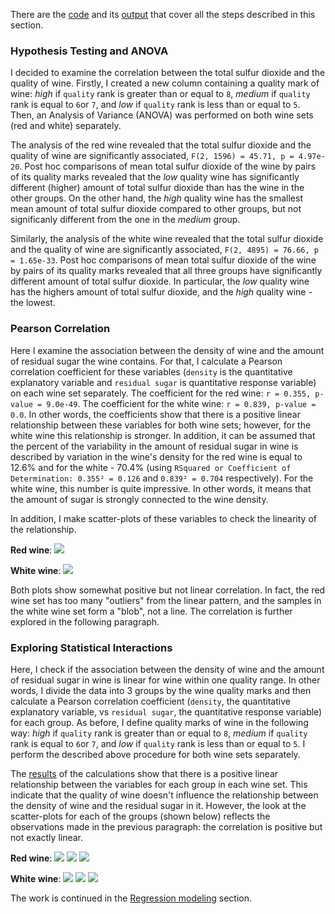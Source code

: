 There are the [code](https://github.com/ekolik/-Python-Ahalysis_of_wine_quality/blob/master/data_analysis.py) and its [output](https://github.com/ekolik/-Python-Ahalysis_of_wine_quality/blob/master/data_analysis_output.txt) that cover all the steps described in this section.

### Hypothesis Testing and ANOVA

I decided to examine the correlation between the total sulfur dioxide and the quality of wine. Firstly, I created a new column containing a quality mark of wine: *high* if `quality` rank is greater than or equal to `8`, *medium* if `quality` rank is equal to `6`or `7`, and *low* if `quality` rank is less than or equal to `5`. Then, an Analysis of Variance (ANOVA) was performed on both wine sets (red and white) separately.

The analysis of the red wine revealed that the total sulfur dioxide and the quality of wine are significantly associated, `F(2, 1596) = 45.71, p = 4.97e-20`. Post hoc comparisons of mean total sulfur dioxide of the wine by pairs of its quality marks revealed that the *low* quality wine has significantly different (higher) amount of total sulfur dioxide than has the wine in the other groups. On the other hand, the *high* quality wine has the smallest mean amount of total sulfur dioxide compared to other groups, but not significanly different from the one in the *medium* group. 

Similarly, the analysis of the white wine revealed that the total sulfur dioxide and the quality of wine are significantly associated, `F(2, 4895) = 76.66, p = 1.65e-33`. Post hoc comparisons of mean total sulfur dioxide of the wine by pairs of its quality marks revealed that all three groups have significantly different amount of total sulfur dioxide. In particular, the *low* quality wine has the highers amount of total sulfur dioxide, and the *high* quality wine - the lowest.

### Pearson Correlation

Here I examine the association between the density of wine and the amount of residual sugar the wine contains. For that, I calculate a Pearson correlation coefficient for these variables (`density` is the quantitative explanatory variable and `residual sugar` is quantitative response variable) on each wine set separately. The coefficient for the red wine: `r = 0.355, p-value = 9.0e-49`. The coefficient for the white wine: `r = 0.839, p-value = 0.0`. In other words, the coefficients show that there is a positive linear relationship between these variables for both wine sets; however, for the white wine this relationship is stronger. In addition, it can be assumed that the percent of the variability in the amount of residual sugar in wine is described by variation in the wine's density for the red wine is equal to 12.6% and for the white - 70.4% (using `RSquared or Coefficient of Determination: 0.355² = 0.126` and `0.839² = 0.704` respectively). For the white wine, this number is quite impressive. In other words, it means that the amount of sugar is strongly connected to the wine density.

In addition, I make scatter-plots of these variables to check the linearity of the relationship. 

**Red wine**:
![](https://github.com/ekolik/-Python-Ahalysis_of_wine_quality/blob/master/red_sugar_vs_density.png)

**White wine**:
![](https://github.com/ekolik/-Python-Ahalysis_of_wine_quality/blob/master/white_sugar_vs_density.png)

Both plots show somewhat positive but not linear correlation. In fact, the red wine set has too many "outliers" from the linear pattern, and the samples in the white wine set form a "blob", not a line. The correlation is further explored in the following paragraph.

### Exploring Statistical Interactions

Here, I check if the association between the density of wine and the amount of residual sugar in wine is linear for wine within one quality range. In other words, I divide the data into 3 groups by the wine quality marks and then calculate a Pearson correlation coefficient (`density`, the quantitative explanatory variable, vs `residual sugar`, the quantitative response variable) for each group. As before, I define quality marks of wine in the following way: *high* if `quality` rank is greater than or equal to `8`, *medium* if `quality` rank is equal to `6`or `7`, and *low* if `quality` rank is less than or equal to `5`. I perform the described above procedure for both wine sets separately.

The [results](https://github.com/ekolik/-Python-Ahalysis_of_wine_quality/blob/master/data_analysis_output.txt) of the calculations show that there is a positive linear relationship between the variables for each group in each wine set. This indicate that the quality of wine doesn't influence the relationship between the density of wine and the residual sugar in it. However, the look at the scatter-plots for each of the groups (shown below) reflects the observations made in the previous paragraph: the correlation is positive but not exactly linear.

**Red wine**:
![](https://github.com/ekolik/-Python-Ahalysis_of_wine_quality/blob/master/red_sugar_vs_density_for_low.png)
![](https://github.com/ekolik/-Python-Ahalysis_of_wine_quality/blob/master/red_sugar_vs_density_for_medium.png)
![](https://github.com/ekolik/-Python-Ahalysis_of_wine_quality/blob/master/red_sugar_vs_density_for_high.png)

**White wine**:
![](https://github.com/ekolik/-Python-Ahalysis_of_wine_quality/blob/master/white_sugar_vs_density_for_low.png)
![](https://github.com/ekolik/-Python-Ahalysis_of_wine_quality/blob/master/white_sugar_vs_density_for_medium.png)
![](https://github.com/ekolik/-Python-Ahalysis_of_wine_quality/blob/master/white_sugar_vs_density_for_high.png)

The work is continued in the [Regression modeling](https://github.com/ekolik/-Python-Ahalysis_of_wine_quality/blob/master/Regression_modeling.md) section.
